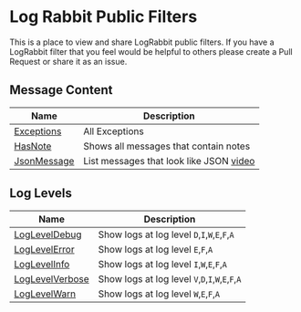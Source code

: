# Log Rabbit Public Filters

This is a place to view and share LogRabbit public filters. If you have a LogRabbit filter that you feel would be helpful to others please create a Pull Request or share it as an issue.


## Message Content

| Name | Description | 
|---|---|
| [Exceptions](filters/Exceptions.filters) | All Exceptions |
| [HasNote](filters/HasNote.filters)| Shows all messages that contain notes|
| [JsonMessage](filters/JsonMessage.filters) | List messages that look like JSON [video](https://www.youtube.com/watch?v=HeildKynnuc) |


## Log Levels

| Name | Description | 
|---|---|
| [LogLevelDebug](filters/LogLevelDebug.filters) | Show logs at log level `D`,`I`,`W`,`E`,`F`,`A` |
| [LogLevelError](filters/LogLevelError.filters) | Show logs at log level `E`,`F`,`A`|
| [LogLevelInfo](filters/LogLevelInfo.filters) | Show logs at log level `I`,`W`,`E`,`F`,`A`|
| [LogLevelVerbose](filters/LogLevelVerbose.filters) | Show logs at log level `V`,`D`,`I`,`W`,`E`,`F`,`A`|
| [LogLevelWarn](filters/LogLevelWarn.filters) | Show logs at log level `W`,`E`,`F`,`A`|

